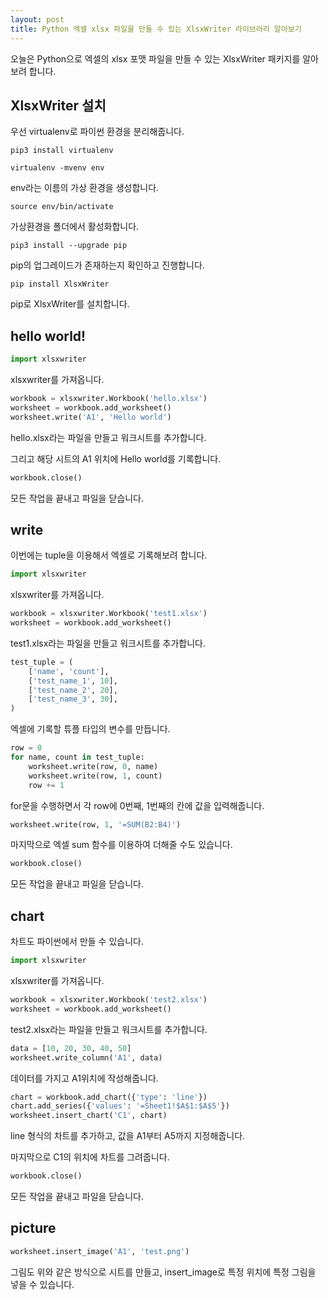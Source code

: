 ```yaml
---
layout: post
title: Python 엑셀 xlsx 파일을 만들 수 있는 XlsxWriter 라이브러리 알아보기
---
```


오늘은 Python으로 엑셀의 xlsx 포맷 파일을 만들 수 있는 XlsxWriter 패키지를 알아보려 합니다.

## XlsxWriter 설치

우선 virtualenv로 파이썬 환경을 분리해줍니다.

```
pip3 install virtualenv
```

```
virtualenv -mvenv env
```

env라는 이름의 가상 환경을 생성합니다.

```
source env/bin/activate
```

가상환경을 폴더에서 활성화합니다.

```
pip3 install --upgrade pip
```

pip의 업그레이드가 존재하는지 확인하고 진행합니다.

```
pip install XlsxWriter
```

pip로 XlsxWriter를 설치합니다.

## hello world!

```python
import xlsxwriter
```

xlsxwriter를 가져옵니다.

```python
workbook = xlsxwriter.Workbook('hello.xlsx')
worksheet = workbook.add_worksheet()
worksheet.write('A1', 'Hello world')
```

hello.xlsx라는 파일을 만들고 워크시트를 추가합니다.

그리고 해당 시트의 A1 위치에 Hello world를 기록합니다.

```python
workbook.close()
```

모든 작업을 끝내고 파일을 닫습니다.

## write

이번에는 tuple을 이용해서 엑셀로 기록해보려 합니다.

```python
import xlsxwriter
```

xlsxwriter를 가져옵니다.

```python
workbook = xlsxwriter.Workbook('test1.xlsx')
worksheet = workbook.add_worksheet()
```

test1.xlsx라는 파일을 만들고 워크시트를 추가합니다.

```python
test_tuple = (
    ['name', 'count'],
    ['test_name_1', 10],
    ['test_name_2', 20],
    ['test_name_3', 30],
)
```

엑셀에 기록할 튜플 타입의 변수를 만듭니다.

```python
row = 0
for name, count in test_tuple:
    worksheet.write(row, 0, name)
    worksheet.write(row, 1, count)
    row += 1
```

for문을 수행하면서 각 row에 0번째, 1번째의 칸에 값을 입력해줍니다.

```python
worksheet.write(row, 1, '=SUM(B2:B4)')
```

마지막으로 엑셀 sum 함수를 이용하여 더해줄 수도 있습니다.

```python
workbook.close()
```

모든 작업을 끝내고 파일을 닫습니다.

## chart

차트도 파이썬에서 만들 수 있습니다.

```python
import xlsxwriter
```

xlsxwriter를 가져옵니다.

```python
workbook = xlsxwriter.Workbook('test2.xlsx')
worksheet = workbook.add_worksheet()
```

test2.xlsx라는 파일을 만들고 워크시트를 추가합니다.

```python
data = [10, 20, 30, 40, 50]
worksheet.write_column('A1', data)
```

데이터를 가지고 A1위치에 작성해줍니다.

```python
chart = workbook.add_chart({'type': 'line'})
chart.add_series({'values': '=Sheet1!$A$1:$A$5'})
worksheet.insert_chart('C1', chart)
```

line 형식의 차트를 추가하고, 값을 A1부터 A5까지 지정해줍니다.

마지막으로 C1의 위치에 차트를 그려줍니다.

```python
workbook.close()
```

모든 작업을 끝내고 파일을 닫습니다.

## picture

```python
worksheet.insert_image('A1', 'test.png')
```

그림도 위와 같은 방식으로 시트를 만들고, insert_image로 특정 위치에 특정 그림을 넣을 수 있습니다.